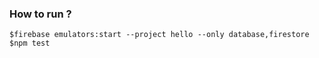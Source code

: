 ### How to run ?

```
$firebase emulators:start --project hello --only database,firestore
$npm test
```
